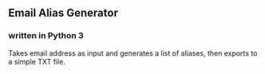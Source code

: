 ## Email Alias Generator
### written in Python 3

Takes email address as input and generates a list of aliases, then exports to a simple TXT file. 